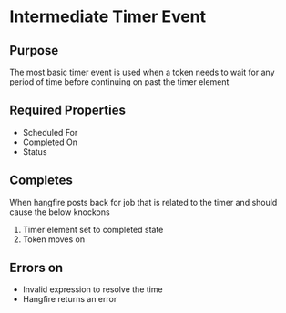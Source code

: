 # Intermediate Timer Event

## Purpose

The most basic timer event is used when a token needs to wait for any period of time before continuing on past the timer element

## Required Properties

- Scheduled For
- Completed On
- Status

## Completes

When hangfire posts back for job that is related to the timer and should cause the below knockons

1. Timer element set to completed state
2. Token moves on

## Errors on

- Invalid expression to resolve the time
- Hangfire returns an error